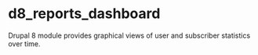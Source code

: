 # d8_reports_dashboard
Drupal 8 module provides graphical views of user and subscriber statistics over time. 
